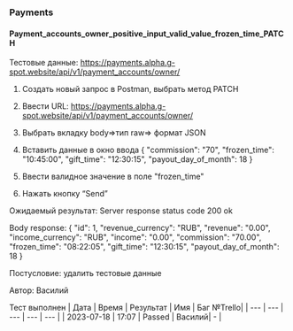 ### Payments
#### Payment_accounts_owner_positive_input_valid_value_frozen_time_PATCH

Тестовые данные: https://payments.alpha.g-spot.website/api/v1/payment_accounts/owner/


1. Создать новый запрос в Postman, выбрать метод PATCH

2. Ввести URL: https://payments.alpha.g-spot.website/api/v1/payment_accounts/owner/

3. Выбрать вкладку body=>тип raw=> формат JSON

4. Вставить данные в окно ввода
{
  "commission": "70",
  "frozen_time": "10:45:00",
  "gift_time": "12:30:15",
  "payout_day_of_month": 18
}

5. Ввести валидное значение в поле "frozen_time"

6. Нажать кнопку “Send”

Ожидаемый результат: Server response status code 200 ok

Body response:
{
    "id": 1,
    "revenue_currency": "RUB",
    "revenue": "0.00",
    "income_currency": "RUB",
    "income": "0.00",
    "commission": "70.00",
    "frozen_time": "08:22:05",
    "gift_time": "12:30:15",
    "payout_day_of_month": 18
}

Постусловие: удалить тестовые данные

Автор: Василий

Тест выполнен
|     Дата    | Время | Результат |   Имя  | Баг №Trello|
|     ---     |  ---  |    ---    |   ---  |    ---     |
|  2023-07-18 | 17:07 |   Passed  | Василий|     -      | 